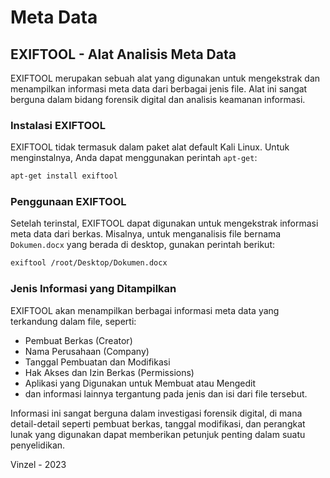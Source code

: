 # Meta Data
## EXIFTOOL - Alat Analisis Meta Data

EXIFTOOL merupakan sebuah alat yang digunakan untuk mengekstrak dan menampilkan informasi meta data dari berbagai jenis file. Alat ini sangat berguna dalam bidang forensik digital dan analisis keamanan informasi.

### Instalasi EXIFTOOL
EXIFTOOL tidak termasuk dalam paket alat default Kali Linux. Untuk menginstalnya, Anda dapat menggunakan perintah `apt-get`:

```bash
apt-get install exiftool
```

### Penggunaan EXIFTOOL
Setelah terinstal, EXIFTOOL dapat digunakan untuk mengekstrak informasi meta data dari berkas. Misalnya, untuk menganalisis file bernama `Dokumen.docx` yang berada di desktop, gunakan perintah berikut:

```bash
exiftool /root/Desktop/Dokumen.docx
```

### Jenis Informasi yang Ditampilkan
EXIFTOOL akan menampilkan berbagai informasi meta data yang terkandung dalam file, seperti:

- Pembuat Berkas (Creator)
- Nama Perusahaan (Company)
- Tanggal Pembuatan dan Modifikasi
- Hak Akses dan Izin Berkas (Permissions)
- Aplikasi yang Digunakan untuk Membuat atau Mengedit
- dan informasi lainnya tergantung pada jenis dan isi dari file tersebut.

Informasi ini sangat berguna dalam investigasi forensik digital, di mana detail-detail seperti pembuat berkas, tanggal modifikasi, dan perangkat lunak yang digunakan dapat memberikan petunjuk penting dalam suatu penyelidikan.

Vinzel - 2023
